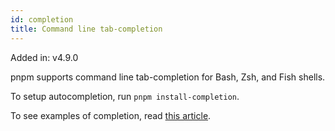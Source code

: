 ```yaml
---
id: completion
title: Command line tab-completion
---
```


Added in: v4.9.0

pnpm supports command line tab-completion for Bash, Zsh, and Fish shells.

To setup autocompletion, run `pnpm install-completion`.

To see examples of completion, read [this article](https://medium.com/pnpm/pnpm-v4-9-comes-with-command-completion-a411715260b4).
